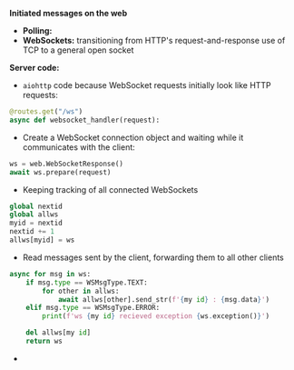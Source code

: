
**Initiated messages on the web**
- **Polling:** 
- **WebSockets:** transitioning from HTTP's request-and-response use of TCP to a general open socket

**Server code:**

- `aiohttp` code because WebSocket requests initially look like HTTP requests:
```Python
@routes.get("/ws")
async def websocket_handler(request):
```

-  Create a WebSocket connection object and waiting while it communicates with the client:
```Python
ws = web.WebSocketResponse()
await ws.prepare(request)
```

- Keeping tracking of all connected WebSockets
```Python
global nextid
global allws
myid = nextid
nextid += 1
allws[myid] = ws
```

- Read messages sent by the client, forwarding them to all other clients
```Python
async for msg in ws:
	if msg.type == WSMsgType.TEXT:
		for other in allws:
			await allws[other].send_str(f'{my id} : {msg.data}')
	elif msg.type == WSMsgType.ERROR:
		print(f'ws {my id} recieved exception {ws.exception()}')

	del allws[my id]
	return ws
```

- 